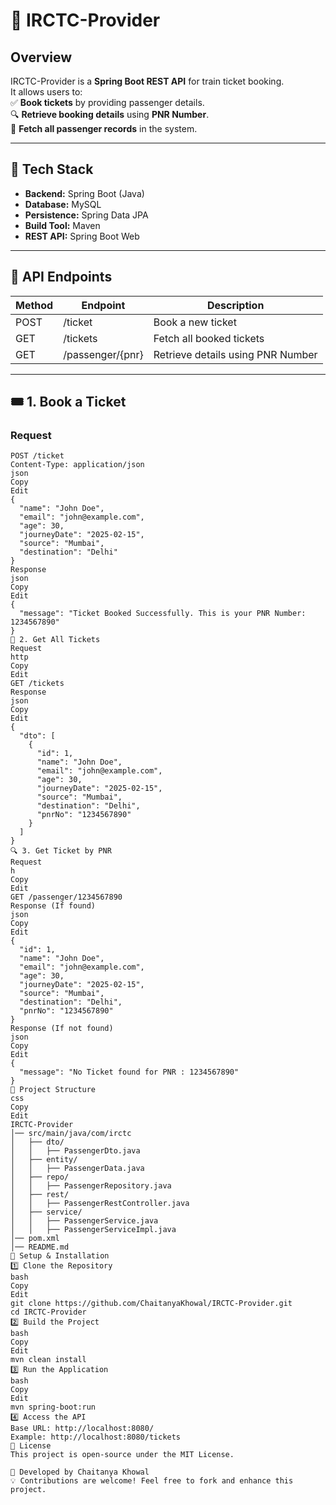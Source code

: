 # 🚆 IRCTC-Provider

## Overview
IRCTC-Provider is a **Spring Boot REST API** for train ticket booking.  
It allows users to:  
✅ **Book tickets** by providing passenger details.  
🔍 **Retrieve booking details** using **PNR Number**.  
📜 **Fetch all passenger records** in the system.  

---

## 🔧 Tech Stack
- **Backend:** Spring Boot (Java)
- **Database:** MySQL
- **Persistence:** Spring Data JPA
- **Build Tool:** Maven
- **REST API:** Spring Boot Web  

---

## 📌 API Endpoints

| Method  | Endpoint             | Description                         |
|---------|----------------------|-------------------------------------|
| POST    | /ticket              | Book a new ticket                   |
| GET     | /tickets             | Fetch all booked tickets            |
| GET     | /passenger/{pnr}     | Retrieve details using PNR Number   |

---

## 🎟️ **1. Book a Ticket**

### **Request**
```http
POST /ticket
Content-Type: application/json
json
Copy
Edit
{
  "name": "John Doe",
  "email": "john@example.com",
  "age": 30,
  "journeyDate": "2025-02-15",
  "source": "Mumbai",
  "destination": "Delhi"
}
Response
json
Copy
Edit
{
  "message": "Ticket Booked Successfully. This is your PNR Number: 1234567890"
}
📜 2. Get All Tickets
Request
http
Copy
Edit
GET /tickets
Response
json
Copy
Edit
{
  "dto": [
    {
      "id": 1,
      "name": "John Doe",
      "email": "john@example.com",
      "age": 30,
      "journeyDate": "2025-02-15",
      "source": "Mumbai",
      "destination": "Delhi",
      "pnrNo": "1234567890"
    }
  ]
}
🔍 3. Get Ticket by PNR
Request
h
Copy
Edit
GET /passenger/1234567890
Response (If found)
json
Copy
Edit
{
  "id": 1,
  "name": "John Doe",
  "email": "john@example.com",
  "age": 30,
  "journeyDate": "2025-02-15",
  "source": "Mumbai",
  "destination": "Delhi",
  "pnrNo": "1234567890"
}
Response (If not found)
json
Copy
Edit
{
  "message": "No Ticket found for PNR : 1234567890"
}
📂 Project Structure
css
Copy
Edit
IRCTC-Provider
│── src/main/java/com/irctc
│   ├── dto/
│   │   ├── PassengerDto.java
│   ├── entity/
│   │   ├── PassengerData.java
│   ├── repo/
│   │   ├── PassengerRepository.java
│   ├── rest/
│   │   ├── PassengerRestController.java
│   ├── service/
│   │   ├── PassengerService.java
│   │   ├── PassengerServiceImpl.java
│── pom.xml
│── README.md
🚀 Setup & Installation
1️⃣ Clone the Repository
bash
Copy
Edit
git clone https://github.com/ChaitanyaKhowal/IRCTC-Provider.git
cd IRCTC-Provider
2️⃣ Build the Project
bash
Copy
Edit
mvn clean install
3️⃣ Run the Application
bash
Copy
Edit
mvn spring-boot:run
4️⃣ Access the API
Base URL: http://localhost:8080/
Example: http://localhost:8080/tickets
📜 License
This project is open-source under the MIT License.

🔹 Developed by Chaitanya Khowal
💡 Contributions are welcome! Feel free to fork and enhance this project.

